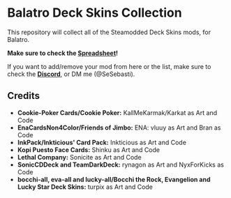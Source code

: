 # Balatro Deck Skins Collection

This repository will collect all of the Steamodded Deck Skins mods, for Balatro.

**Make sure to check the [Spreadsheet](https://docs.google.com/spreadsheets/d/1ltZwvOqJKhV28srCKpwzDgxlNhimSD_RvO68czORvAE/edit?gid=538241148#gid=538241148)!**

If you want to add/remove your mod from here or the list, make sure to check the **[Discord](https://discord.com/channels/1116389027176787968/1355426938637779088)**, or DM me (@SeSebasti).


## Credits
- **Cookie-Poker Cards/Cookie Poker:** KallMeKarmak/Karkat as Art and Code
- **EnaCardsNon4Color/Friends of Jimbo:** ENA: vluuy as Art and Bran as Code
- **InkPack/Inkticious' Card Pack:** Inkticious as Art and Code
- **Kopi Puesto Face Cards:**	Shinku as Art and Code
- **Lethal Company:** Sonicite as Art and Code
- **SonicCDDeck and TeamDarkDeck:** rynagon as Art and NyxForKicks as Code
- **bocchi-all, eva-all and lucky-all/Bocchi the Rock, Evangelion and Lucky Star Deck Skins:** turpix as Art and Code
